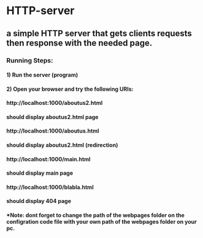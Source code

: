 
# HTTP-server
## a simple HTTP server that gets clients requests then response with the needed page.

### Running Steps:
#### 1) Run the server (program)
#### 2) Open your browser and try the following URIs:
#### http://localhost:1000/aboutus2.html
#### should display aboutus2.html page

#### http://localhost:1000/aboutus.html
#### should display aboutus2.html (redirection)

#### http://localhost:1000/main.html
#### should display main page

#### http://localhost:1000/blabla.html
#### should display 404 page

#### *Note: dont forget to change the path of the webpages folder on the configration code file with your own path of the webpages folder on your pc.
